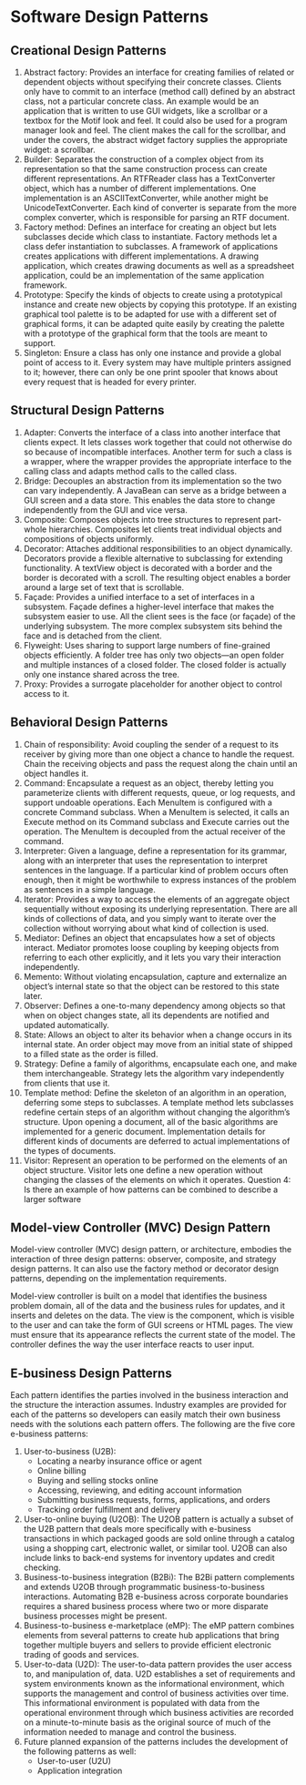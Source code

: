 # Software Design Patterns

## Creational Design Patterns


1. Abstract factory: Provides an interface for creating families of related or dependent objects without specifying their concrete classes. Clients only have to commit to an interface (method call) defined by an abstract class, not a particular concrete class. An example would be an application that is written to use GUI widgets, like a scrollbar or a textbox for the Motif look and feel. It could also be used for a program manager look and feel. The client makes the call for the scrollbar, and under the covers, the abstract widget factory supplies the appropriate widget: a scrollbar.
2. Builder: Separates the construction of a complex object from its representation so that the same construction process can create different representations. An RTFReader class has a TextConverter object, which has a number of different implementations. One implementation is an ASCIITextConverter, while another might be UnicodeTextConverter. Each kind of converter is separate from the more complex converter, which is responsible for parsing an RTF document.
3. Factory method: Defines an interface for creating an object but lets subclasses decide which class to instantiate. Factory methods let a class defer instantiation to subclasses. A framework of applications creates applications with different implementations. A drawing application, which creates drawing documents as well as a spreadsheet application, could be an implementation of the same application framework.
4. Prototype: Specify the kinds of objects to create using a prototypical instance and create new objects by copying this prototype. If an existing graphical tool palette is to be adapted for use with a different set of graphical forms, it can be adapted quite easily by creating the palette with a prototype of the graphical form that the tools are meant to support.
5. Singleton: Ensure a class has only one instance and provide a global point of access to it. Every system may have multiple printers assigned to it; however, there can only be one print spooler that knows about every request that is headed for every printer.


## Structural Design Patterns

1. Adapter: Converts the interface of a class into another interface that clients expect. It lets classes work together that could not otherwise do so because of incompatible interfaces. Another term for such a class is a wrapper, where the wrapper provides the appropriate interface to the calling class and adapts method calls to the called class.
2. Bridge: Decouples an abstraction from its implementation so the two can vary independently. A JavaBean can serve as a bridge between a GUI screen and a data store. This enables the data store to change independently from the GUI and vice versa.
3. Composite: Composes objects into tree structures to represent part-whole hierarchies. Composites let clients treat individual objects and compositions of objects uniformly.
4. Decorator: Attaches additional responsibilities to an object dynamically. Decorators provide a flexible alternative to subclassing for extending functionality. A textView object is decorated with a border and the border is decorated with a scroll. The resulting object enables a border around a large set of text that is scrollable.
5. Façade: Provides a unified interface to a set of interfaces in a subsystem. Façade defines a higher-level interface that makes the subsystem easier to use. All the client sees is the face (or façade) of the underlying subsystem. The more complex subsystem sits behind the face and is detached from the client.
6. Flyweight: Uses sharing to support large numbers of fine-grained objects efficiently. A folder tree has only two objects—an open folder and multiple instances of a closed folder. The closed folder is actually only one instance shared across the tree.
7. Proxy: Provides a surrogate placeholder for another object to control access to it.

## Behavioral Design Patterns

1. Chain of responsibility: Avoid coupling the sender of a request to its receiver by giving more than one object a chance to handle the request. Chain the receiving objects and pass the request along the chain until an object handles it.
2. Command: Encapsulate a request as an object, thereby letting you parameterize clients with different requests, queue, or log requests, and support undoable operations. Each MenuItem is configured with a concrete Command subclass. When a MenuItem is selected, it calls an Execute method on its Command subclass and Execute carries out the operation. The MenuItem is decoupled from the actual receiver of the command.
3. Interpreter: Given a language, define a representation for its grammar, along with an interpreter that uses the representation to interpret sentences in the language. If a particular kind of problem occurs often enough, then it might be worthwhile to express instances of the problem as sentences in a simple language.
4. Iterator: Provides a way to access the elements of an aggregate object sequentially without exposing its underlying representation. There are all kinds of collections of data, and you simply want to iterate over the collection without worrying about what kind of collection is used.
5. Mediator: Defines an object that encapsulates how a set of objects interact. Mediator promotes loose coupling by keeping objects from referring to each other explicitly, and it lets you vary their interaction independently.
6. Memento: Without violating encapsulation, capture and externalize an object’s internal state so that the object can be restored to this state later.
7. Observer: Defines a one-to-many dependency among objects so that when on object changes state, all its dependents are notified and updated automatically.
8. State: Allows an object to alter its behavior when a change occurs in its internal state. An order object may move from an initial state of shipped to a filled state as the order is filled.
9. Strategy: Define a family of algorithms, encapsulate each one, and make them interchangeable. Strategy lets the algorithm vary independently from clients that use it.
10. Template method: Define the skeleton of an algorithm in an operation, deferring some steps to subclasses. A template method lets subclasses redefine certain steps of an algorithm without changing the algorithm’s structure. Upon opening a document, all of the basic algorithms are implemented for a generic document. Implementation details for different kinds of documents are deferred to actual implementations of the types of documents.
11. Visitor: Represent an operation to be performed on the elements of an object structure. Visitor lets one define a new operation without changing the classes of the elements on which it operates.
Question 4: Is there an example of how patterns can be combined to describe a larger software

## Model-view Controller (MVC) Design Pattern

Model-view controller (MVC) design pattern, or architecture, embodies the interaction of three design patterns: observer, composite, and strategy design patterns. It can also use the factory method or decorator design patterns, depending on the implementation requirements.

Model-view controller is built on a model that identifies the business problem domain, all of the data and the business rules for updates, and it inserts and deletes on the data. The view is the component, which is visible to the user and can take the form of GUI screens or HTML pages. The view must ensure that its appearance reflects the current state of the model. The controller defines the way the user interface reacts to user input.

## E-business Design Patterns

Each pattern identifies the parties involved in the business interaction and the structure the interaction assumes. Industry examples are provided for each of the patterns so developers can easily match their own business needs with the solutions each pattern offers. The following are the five core e-business patterns:

1. User-to-business (U2B):
   - Locating a nearby insurance office or agent
   - Online billing
   - Buying and selling stocks online
   - Accessing, reviewing, and editing account information
   - Submitting business requests, forms, applications, and orders
   - Tracking order fulfillment and delivery
2. User-to-online buying (U2OB): The U2OB pattern is actually a subset of the U2B pattern that deals more specifically with e-business transactions in which packaged goods are sold online through a catalog using a shopping cart, electronic wallet, or similar tool. U2OB can also include links to back-end systems for inventory updates and credit checking.
3. Business-to-business integration (B2Bi): The B2Bi pattern complements and extends U2OB through programmatic business-to-business interactions. Automating B2B e-business across corporate boundaries requires a shared business process where two or more disparate business processes might be present.
4. Business-to-business e-marketplace (eMP): The eMP pattern combines elements from several patterns to create hub applications that bring together multiple buyers and sellers to provide efficient electronic trading of goods and services.
5. User-to-data (U2D): The user-to-data pattern provides the user access to, and manipulation of, data. U2D establishes a set of requirements and system environments known as the informational environment, which supports the management and control of business activities over time. This informational environment is populated with data from the operational environment through which business activities are recorded on a minute-to-minute basis as the original source of much of the information needed to manage and control the business.
6. Future planned expansion of the patterns includes the development of the following patterns as well:
    - User-to-user (U2U)
    - Application integration
